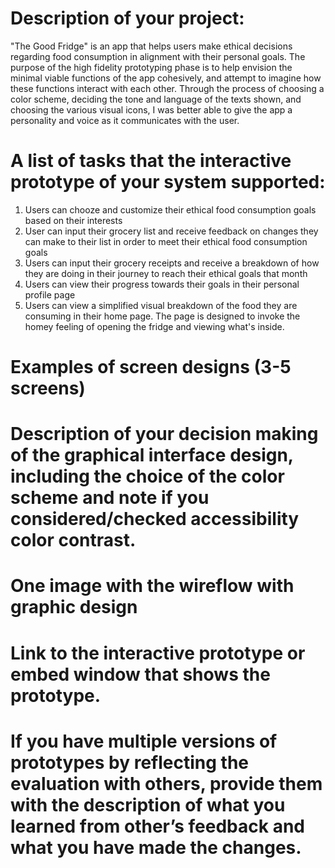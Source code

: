 # Description of your project:
"The Good Fridge" is an app that helps users make ethical decisions regarding food consumption in alignment with their personal goals. The purpose of the high fidelity prototyping phase is to help envision the minimal viable functions of the app cohesively, and attempt to imagine how these functions interact with each other. Through the process of choosing a color scheme, deciding the tone and language of the texts shown, and choosing the various visual icons, I was better able to give the app a personality and voice as it communicates with the user. 

# A list of tasks that the interactive prototype of your system supported:
1. Users can chooze and customize their ethical food consumption goals based on their interests
2. User can input their grocery list and receive feedback on changes they can make to their list in order to meet their ethical food consumption goals
3. Users can input their grocery receipts and receive a breakdown of how they are doing in their journey to reach their ethical goals that month
4. Users can view their progress towards their goals in their personal profile page
5. Users can view a simplified visual breakdown of the food they are consuming in their home page. The page is designed to invoke the homey feeling of opening the fridge and viewing what's inside. 

# Examples of screen designs (3-5 screens) 


# Description of your decision making of the graphical interface design, including the choice of the color scheme and note if you considered/checked accessibility color contrast.

# One image with the wireflow with graphic design

# Link to the interactive prototype or embed window that shows the prototype.

# If you have multiple versions of prototypes by reflecting the evaluation with others, provide them with the description of what you learned from other’s feedback and what you have made the changes. 


